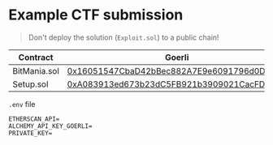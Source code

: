 # Example CTF submission

> Don't deploy the solution (`Exploit.sol`) to a public chain!

| Contract               | Goerli                                                                                                                       |
| ---------------------- | ---------------------------------------------------------------------------------------------------------------------------- |
| BitMania.sol | [0x16051547CbaD42bBec882A7E9e6091796d0D1f50](https://goerli.etherscan.io/address/0x16051547CbaD42bBec882A7E9e6091796d0D1f50) |
| Setup.sol              | [0xA083913ed673b23dC5FB921b3909021CacFD794C](https://goerli.etherscan.io/address/0xA083913ed673b23dC5FB921b3909021CacFD794C) |

`.env` file

```
ETHERSCAN_API=
ALCHEMY_API_KEY_GOERLI=
PRIVATE_KEY=
```
